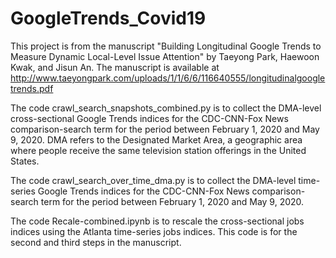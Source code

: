 # GoogleTrends_Covid19

This project is from the manuscript "Building Longitudinal Google Trends to Measure Dynamic Local-Level Issue Attention" by Taeyong Park, Haewoon Kwak, and Jisun An. The manuscript is available at http://www.taeyongpark.com/uploads/1/1/6/6/116640555/longitudinalgoogletrends.pdf 

The code crawl_search_snapshots_combined.py is to collect the DMA-level cross-sectional Google Trends indices for the CDC-CNN-Fox News comparison-search term for the period between February 1, 2020 and May 9, 2020. DMA refers to the Designated Market Area, a geographic area where people receive the same television station offerings in the United States.

The code crawl_search_over_time_dma.py is to collect the DMA-level time-series Google Trends indices for the CDC-CNN-Fox News comparison-search term for the period between February 1, 2020 and May 9, 2020.

The code Recale-combined.ipynb is to rescale the cross-sectional jobs indices using the Atlanta time-series jobs indices. This code is for the second and third steps in the manuscript.
